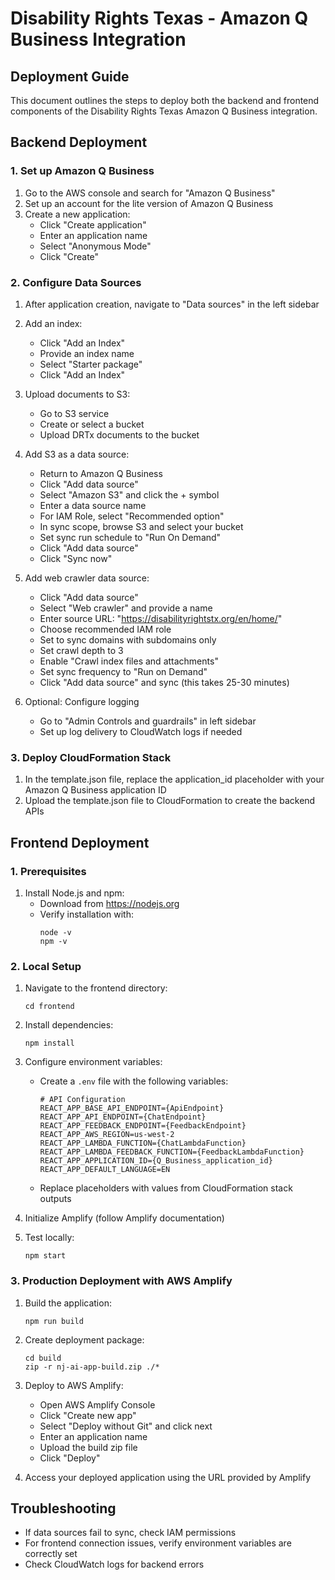 # Disability Rights Texas - Amazon Q Business Integration
## Deployment Guide

This document outlines the steps to deploy both the backend and frontend components of the Disability Rights Texas Amazon Q Business integration.

## Backend Deployment

### 1. Set up Amazon Q Business

1. Go to the AWS console and search for "Amazon Q Business"
2. Set up an account for the lite version of Amazon Q Business
3. Create a new application:
   - Click "Create application"
   - Enter an application name
   - Select "Anonymous Mode"
   - Click "Create"

### 2. Configure Data Sources

1. After application creation, navigate to "Data sources" in the left sidebar
2. Add an index:
   - Click "Add an Index"
   - Provide an index name
   - Select "Starter package"
   - Click "Add an Index"

3. Upload documents to S3:
   - Go to S3 service
   - Create or select a bucket
   - Upload DRTx documents to the bucket

4. Add S3 as a data source:
   - Return to Amazon Q Business
   - Click "Add data source"
   - Select "Amazon S3" and click the + symbol
   - Enter a data source name
   - For IAM Role, select "Recommended option"
   - In sync scope, browse S3 and select your bucket
   - Set sync run schedule to "Run On Demand"
   - Click "Add data source"
   - Click "Sync now"

5. Add web crawler data source:
   - Click "Add data source"
   - Select "Web crawler" and provide a name
   - Enter source URL: "https://disabilityrightstx.org/en/home/"
   - Choose recommended IAM role
   - Set to sync domains with subdomains only
   - Set crawl depth to 3
   - Enable "Crawl index files and attachments"
   - Set sync frequency to "Run on Demand"
   - Click "Add data source" and sync (this takes 25-30 minutes)

6. Optional: Configure logging
   - Go to "Admin Controls and guardrails" in left sidebar
   - Set up log delivery to CloudWatch logs if needed

### 3. Deploy CloudFormation Stack

1. In the template.json file, replace the application_id placeholder with your Amazon Q Business application ID
2. Upload the template.json file to CloudFormation to create the backend APIs

## Frontend Deployment

### 1. Prerequisites

1. Install Node.js and npm:
   - Download from https://nodejs.org
   - Verify installation with:
     ```
     node -v
     npm -v
     ```

### 2. Local Setup

1. Navigate to the frontend directory:
   ```
   cd frontend
   ```

2. Install dependencies:
   ```
   npm install
   ```

3. Configure environment variables:
   - Create a `.env` file with the following variables:
     ```
     # API Configuration
     REACT_APP_BASE_API_ENDPOINT={ApiEndpoint}
     REACT_APP_API_ENDPOINT={ChatEndpoint}
     REACT_APP_FEEDBACK_ENDPOINT={FeedbackEndpoint}
     REACT_APP_AWS_REGION=us-west-2
     REACT_APP_LAMBDA_FUNCTION={ChatLambdaFunction}
     REACT_APP_LAMBDA_FEEDBACK_FUNCTION={FeedbackLambdaFunction}
     REACT_APP_APPLICATION_ID={Q_Business_application_id}
     REACT_APP_DEFAULT_LANGUAGE=EN
     ```
   - Replace placeholders with values from CloudFormation stack outputs

4. Initialize Amplify (follow Amplify documentation)

5. Test locally:
   ```
   npm start
   ```

### 3. Production Deployment with AWS Amplify

1. Build the application:
   ```
   npm run build
   ```

2. Create deployment package:
   ```
   cd build
   zip -r nj-ai-app-build.zip ./*
   ```

3. Deploy to AWS Amplify:
   - Open AWS Amplify Console
   - Click "Create new app"
   - Select "Deploy without Git" and click next
   - Enter an application name
   - Upload the build zip file
   - Click "Deploy"

4. Access your deployed application using the URL provided by Amplify

## Troubleshooting

- If data sources fail to sync, check IAM permissions
- For frontend connection issues, verify environment variables are correctly set
- Check CloudWatch logs for backend errors